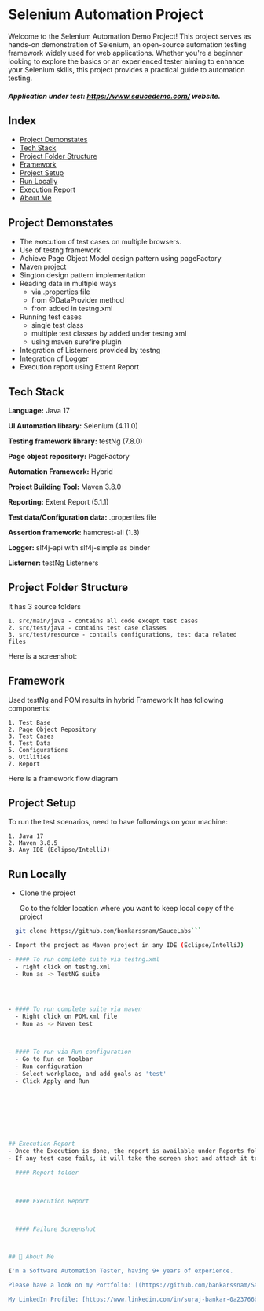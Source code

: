
# Selenium Automation Project

Welcome to the Selenium Automation Demo Project! This project serves as hands-on demonstration of Selenium, an open-source automation testing framework widely used for web applications. Whether you're a beginner looking to explore the basics or an experienced tester aiming to enhance your Selenium skills, this project provides a practical guide to automation testing.
##### Application under test: https://www.saucedemo.com/ website.



## Index
 - [Project Demonstates](#project-demonstates)
 - [Tech Stack](#tech-stack) 
 - [Project Folder Structure](#project-folder-structure) 
 - [Framework](#framework)
 - [Project Setup](#project-setup)
 - [Run Locally](#run-locally)
 - [Execution Report](#execution-report)
 - [About Me](#about-me)


## Project Demonstates

- The execution of test cases on multiple browsers.
- Use of testng framework
- Achieve Page Object Model design pattern using pageFactory
- Maven project
- Sington design pattern implementation
- Reading data in multiple ways
    - via .properties file
    - from @DataProvider method
    - from <parameter> added in testng.xml
- Running test cases 
    - single test class
    - multiple test classes by added under testng.xml
    - using maven surefire plugin
- Integration of Listerners provided by testng
- Integration of Logger
- Execution report using Extent Report



## Tech Stack

**Language:** Java 17

**UI Automation library:** Selenium (4.11.0)

**Testing framework library:** testNg (7.8.0)

**Page object repository:** PageFactory

**Automation Framework:** Hybrid

**Project Building Tool:** Maven 3.8.0

**Reporting:** Extent Report (5.1.1)

**Test data/Configuration data:** .properties file

**Assertion framework:** hamcrest-all (1.3)

**Logger:** slf4j-api with slf4j-simple as binder

**Listerner:** testNg Listerners

## Project Folder Structure
 It has 3 source folders

    1. src/main/java - contains all code except test cases
    2. src/test/java - contains test case classes
    3. src/test/resource - contails configurations, test data related files

Here is a screenshot:


## Framework

Used testNg and POM results in hybrid Framework
It has following components:

    1. Test Base
    2. Page Object Repository
    3. Test Cases
    4. Test Data
    5. Configurations
    6. Utilities
    7. Report

Here is a framework flow diagram



## Project Setup
To run the test scenarios, need to have followings on your machine:
    
    1. Java 17
    2. Maven 3.8.5
    3. Any IDE (Eclipse/IntelliJ)
## Run Locally

- Clone the project

  Go to the folder location where you want to keep local copy of the project

```bash
  git clone https://github.com/bankarssnam/SauceLabs```

- Import the project as Maven project in any IDE (Eclipse/IntelliJ)

- #### To run complete suite via testng.xml
  - right click on testng.xml
  - Run as -> TestNG suite

 


- #### To run complete suite via maven
  - Right click on POM.xml file
  - Run as -> Maven test



- #### To run via Run configuration
  - Go to Run on Toolbar
  - Run configuration
  - Select workplace, and add goals as 'test'
  - Click Apply and Run

 






## Execution Report
- Once the Execution is done, the report is available under Reports folder
- If any test case fails, it will take the screen shot and attach it to the execution report.

  #### Report folder
  


  #### Execution Report



  #### Failure Screenshot



## 🚀 About Me

I'm a Software Automation Tester, having 9+ years of experience.

Please have a look on my Portfolio: [(https://github.com/bankarssnam/SauceLabs))

My LinkedIn Profile: [https://www.linkedin.com/in/suraj-bankar-0a23766b]

